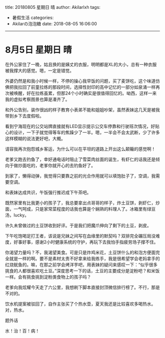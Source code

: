title: 20180805 星期日 晴
author: Akilarlxh
tags:
  - 暑假生活
categories:
  - Akilarの泡泡糖
date: 2018-08-05 16:06:00
---
# 8月5日 星期日 晴

在外公家住了一晚，姑且换的是姨丈的衣服，明明都是XL的大小，总有一种衣服被我撑大的感觉。嗯，一定是错觉。

外婆仍然是和我小时候一样，不停的操心我早饭的问题，买了麦饼吃，这个味道仿佛把我拉回了前童拉练的那段时间，选择性封印的高中记忆的一部分如泉涌一样再次被唤醒，好在拉练虽累，但那24个小时确实是很值得回忆的。呦西，这样一来我的虚拟考察图景也算是凑齐了。

和外公告别，装作很凶的样子教育小表弟不能和姐姐吵架，虽然表妹这几天是被我带到乡下去度假啦。

看到宁海现在的公交站牌直接就有LED显示提示公交车停靠和行驶班次情况，好贴心的设计，一下子就觉得等车的焦躁少了一半。嗯，一半会不会太武断，少了许多这样模糊的说法更好吧，大概。

请容我再次抱怨城乡客运，为什么可以在平坦的道路上开出这么颠簸的感觉啊！

老爹又跑去钓鱼了，幸好通电话时阻止了雪菜肉丝面的诞生，有虾仁的话我还是倾向于做炒面吃的，老爹你就开心的去钓鱼好了。

到家了，懒得动弹，我觉得只要靠之前的光合作用就可以填饱肚子了，空调，我需要空调。

和表妹达成共识，午饭强行推迟成下午茶吧。

既然家里有比我更小的孩子了，我总要拿出点哥哥的样子，炸土豆饼，剥虾仁，炒面，一气呵成，只是家常菜程度的话我也算是个娴熟的料理人了。冰箱里有绿豆汤，lucky。

许久未曾做过的土豆饼收到好评。于是我们把魔爪伸向了剩下的土豆，剥皮。

下午吃饱喝足打王者，该说是兄妹之间写在血缘里的默契吗？双排完全碾压局没难度，好事好事，感谢2小时健康系统的守护，再玩下去我怕手指疲劳场子撑不住。

你渴望力量吗？不，我渴望美食。可是只是炸鸡米花，土豆饼什么的和泡方便面完全就是一样的啊。要不是素材太贵不好拿来给我练手，我是很希望学会老妈拿手的红烧鱿鱼的。嘛，在那之前学会烤洋芋吧，用表妹的疑问来感叹一下：“似乎很多挑食的人都很喜欢吃土豆。”深度思考一下的话，土豆的主要成分是淀粉吧？和米饭一样。会有挑食挑到淀粉类食物上的孩子吗？

老爹向我炫耀今天走了六公里，我想刷下脚本直接封顶微信排行榜了。不行，那是不对的。

饮水机提案被驳回了，自作主张买了个热水壶，夏天我还是比较喜欢多喝热水。对，热水。

题外话

水！治！百！病！